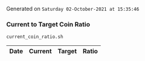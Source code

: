 Generated on `Saturday 02-October-2021 at 15:35:46`

### Current to Target Coin Ratio
`current_coin_ratio.sh`

Date|Current|Target|Ratio
---|---|---|---

